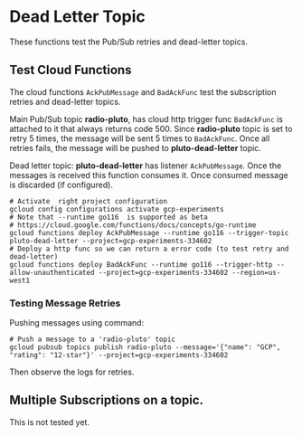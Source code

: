 # Dead Letter Topic
These functions test the Pub/Sub retries and dead-letter topics.

## Test Cloud Functions
The cloud functions `AckPubMessage` and `BadAckFunc` test the subscription retries and dead-letter topics.

Main Pub/Sub topic __radio-pluto__, has  cloud http trigger func `BadAckFunc` is attached to it that always returns code 500.
Since __radio-pluto__ topic is set to retry 5 times, the message will be sent 5 times to `BadAckFunc`. 
Once all retries fails, the message will be pushed to __pluto-dead-letter__ topic.

Dead letter topic: __pluto-dead-letter__ has listener `AckPubMessage`. Once the messages is received this function 
consumes it. Once consumed message is discarded (if configured).

```shell
# Activate  right project configuration
gcloud config configurations activate gcp-experiments
# Note that --runtime go116  is supported as beta
# https://cloud.google.com/functions/docs/concepts/go-runtime
gcloud functions deploy AckPubMessage --runtime go116 --trigger-topic pluto-dead-letter --project=gcp-experiments-334602
# Deploy a http func so we can return a error code (to test retry and dead-letter)
gcloud functions deploy BadAckFunc --runtime go116 --trigger-http --allow-unauthenticated --project=gcp-experiments-334602 --region=us-west1
```

### Testing Message Retries
Pushing messages using command:
```shell
# Push a message to a 'radio-pluto' topic
gcloud pubsub topics publish radio-pluto --message='{"name": "GCP", "rating": "12-star"}' --project=gcp-experiments-334602
```
Then observe the logs for retries. 

## Multiple Subscriptions on a topic.
This is not tested yet.
